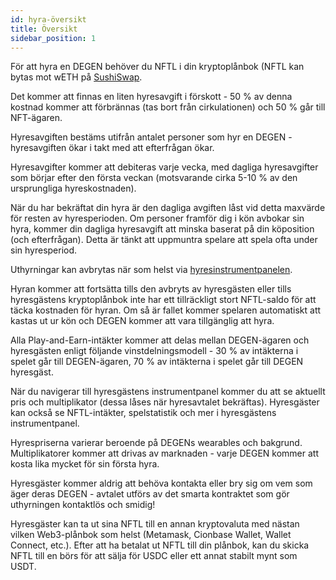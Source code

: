 ```yaml
---
id: hyra-översikt
title: Översikt
sidebar_position: 1
---
```


För att hyra en DEGEN behöver du NFTL i din kryptoplånbok (NFTL kan bytas mot wETH på [SushiSwap](https://sushi.com/).

Det kommer att finnas en liten hyresavgift i förskott - 50 % av denna kostnad kommer att förbrännas (tas bort från cirkulationen) och 50 % går till NFT-ägaren.

Hyresavgiften bestäms utifrån antalet personer som hyr en DEGEN - hyresavgiften ökar i takt med att efterfrågan ökar.

Hyresavgifter kommer att debiteras varje vecka, med dagliga hyresavgifter som börjar efter den första veckan (motsvarande cirka 5-10 % av den ursprungliga hyreskostnaden).

När du har bekräftat din hyra är den dagliga avgiften låst vid detta maxvärde för resten av hyresperioden. Om personer framför dig i kön avbokar sin hyra, kommer din dagliga hyresavgift att minska baserat på din köposition (och efterfrågan). Detta är tänkt att uppmuntra spelare att spela ofta under sin hyresperiod.

Uthyrningar kan avbrytas när som helst via [hyresinstrumentpanelen](https://niftyleague.com/profile).

Hyran kommer att fortsätta tills den avbryts av hyresgästen eller tills hyresgästens kryptoplånbok inte har ett tillräckligt stort NFTL-saldo för att täcka kostnaden för hyran. Om så är fallet kommer spelaren automatiskt att kastas ut ur kön och DEGEN kommer att vara tillgänglig att hyra.

Alla Play-and-Earn-intäkter kommer att delas mellan DEGEN-ägaren och hyresgästen enligt följande vinstdelningsmodell - 30 % av intäkterna i spelet går till DEGEN-ägaren, 70 % av intäkterna i spelet går till DEGEN hyresgäst.

När du navigerar till hyresgästens instrumentpanel kommer du att se aktuellt pris och multiplikator (dessa låses när hyresavtalet bekräftas). Hyresgäster kan också se NFTL-intäkter, spelstatistik och mer i hyresgästens instrumentpanel.

Hyrespriserna varierar beroende på DEGENs wearables och bakgrund. Multiplikatorer kommer att drivas av marknaden - varje DEGEN kommer att kosta lika mycket för sin första hyra.

Hyresgäster kommer aldrig att behöva kontakta eller bry sig om vem som äger deras DEGEN - avtalet utförs av det smarta kontraktet som gör uthyrningen kontaktlös och smidig!

Hyresgäster kan ta ut sina NFTL till en annan kryptovaluta med nästan vilken Web3-plånbok som helst (Metamask, Cionbase Wallet, Wallet Connect, etc.). Efter att ha betalat ut NFTL till din plånbok, kan du skicka NFTL till en börs för att sälja för USDC eller ett annat stabilt mynt som USDT.
